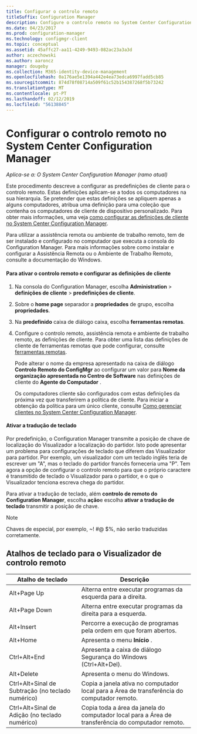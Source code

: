 ```yaml
---
title: Configurar o controlo remoto
titleSuffix: Configuration Manager
description: Configure o controlo remoto no System Center Configuration Manager.
ms.date: 04/23/2017
ms.prod: configuration-manager
ms.technology: configmgr-client
ms.topic: conceptual
ms.assetid: 45affc27-aa11-4249-9493-082ac23a3a3d
author: aczechowski
ms.author: aaroncz
manager: dougeby
ms.collection: M365-identity-device-management
ms.openlocfilehash: 0a176ae5e1394a442e4ea73edca6997fadd5cb85
ms.sourcegitcommit: 874d78f08714a509f61c52b154387268f5b73242
ms.translationtype: MT
ms.contentlocale: pt-PT
ms.lasthandoff: 02/12/2019
ms.locfileid: "56138845"
---
```

# <a name="configuring-remote-control-in-system-center-configuration-manager"></a>Configurar o controlo remoto no System Center Configuration Manager

*Aplica-se a: O System Center Configuration Manager (ramo atual)*

 Este procedimento descreve a configurar as predefinições de cliente para o controlo remoto. Estas definições aplicam-se a todos os computadores na sua hierarquia. Se pretender que estas definições se apliquem apenas a alguns computadores, atribua uma definição para uma coleção que contenha os computadores de cliente de dispositivo personalizado. Para obter mais informações, uma veja [como configurar as definições de cliente no System Center Configuration Manager](../../../../core/clients/deploy/configure-client-settings.md). 

Para utilizar a assistência remota ou ambiente de trabalho remoto, tem de ser instalado e configurado no computador que executa a consola do Configuration Manager. Para mais informações sobre como instalar e configurar a Assistência Remota ou o Ambiente de Trabalho Remoto, consulte a documentação do Windows.  

#### <a name="to-enable-remote-control-and-configure-client-settings"></a>Para ativar o controlo remoto e configurar as definições de cliente  

1. Na consola do Configuration Manager, escolha **Administration** > **definições de cliente** > **predefinições de cliente**.  

2. Sobre o **home page** separador a **propriedades** de grupo, escolha **propriedades**.  

3. Na **predefinido** caixa de diálogo caixa, escolha **ferramentas remotas**.  

4. Configure o controlo remoto, assistência remota e ambiente de trabalho remoto, as definições de cliente. Para obter uma lista das definições de cliente de ferramentas remotas que pode configurar, consulte [ferramentas remotas](../../../../core/clients/deploy/about-client-settings.md#remote-tools).  

   Pode alterar o nome da empresa apresentado na caixa de diálogo **Controlo Remoto do ConfigMgr** ao configurar um valor para **Nome da organização apresentada no Centro de Software** nas definições de cliente do **Agente do Computador** .  

   Os computadores cliente são configurados com estas definições da próxima vez que transferirem a política de cliente. Para iniciar a obtenção da política para um único cliente, consulte [Como gerenciar clientes no System Center Configuration Manager](../../../../core/clients/manage/manage-clients.md).  

#### <a name="enable-keyboard-translation"></a>Ativar a tradução de teclado

Por predefinição, o Configuration Manager transmite a posição de chave de localização do Visualizador a localização do partidor. Isto pode apresentar um problema para configurações de teclado que diferem das Visualizador para partidor. Por exemplo, um visualizador com um teclado inglês teria de escrever um "A", mas o teclado do partidor francês forneceria uma "P". Tem agora a opção de configurar o controlo remoto para que o próprio caractere é transmitido de teclado o Visualizador para o partidor, e o que o Visualizador tenciona escreva chega do partidor.

Para ativar a tradução de teclado, além **controlo de remoto do Configuration Manager**, escolha **ação**e escolha **ativar a tradução de teclado** transmitir a posição de chave.

> [!NOTE]
>
> Chaves de especial, por exemplo, ~! #@ $%, não serão traduzidas corretamente.


## <a name="keyboard-shortcuts-for-the-remote-control-viewer"></a>Atalhos de teclado para o Visualizador de controlo remoto

|Atalho de teclado|Descrição|  
|-----------------------|-----------------|  
|Alt+Page Up|Alterna entre executar programas da esquerda para a direita.|  
|Alt+Page Down|Alterna entre executar programas da direita para a esquerda.|  
|Alt+Insert|Percorre a execução de programas pela ordem em que foram abertos.|  
|Alt+Home|Apresenta o menu **Início** .|  
|Ctrl+Alt+End|Apresenta a caixa de diálogo Segurança do Windows (Ctrl+Alt+Del).|  
|Alt+Delete|Apresenta o menu do Windows.|  
|Ctrl+Alt+Sinal de Subtração (no teclado numérico)|Copia a janela ativa no computador local para a Área de transferência do computador remoto.|  
|Ctrl+Alt+Sinal de Adição (no teclado numérico)|Copia toda a área da janela do computador local para a Área de transferência do computador remoto.|  
